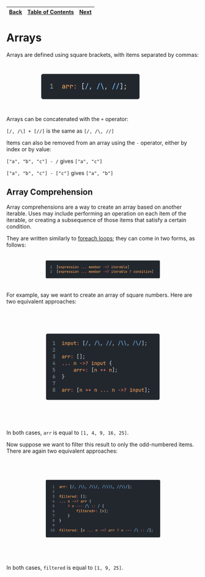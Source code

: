 [Back](03strings.md) | [Table of Contents](tableofcontents.md) | [Next](05tables.md)
---                  | ---                                     | ---

# Arrays

Arrays are defined using square brackets, with items separated by commas:

<p align="left">
    <img src="images/07array.png" style="transform: scale(0.6)">
</p>

Arrays can be concatenated with the `+` operator:

`[/, /\] + [//]` is the same as `[/, /\, //]`

Items can also be removed from an array using the `-` operator, either by index or by value:

`["a", "b", "c"] - /` gives `["a", "c"]`

`["a", "b", "c"] - ["c"]` gives `["a", "b"]`

## Array Comprehension

Array comprehensions are a way to create an array based on another iterable.
Uses may include performing an operation on each item of the iterable, or creating a subsequence of those items that satisfy a certain condition.

They are written similarly to [foreach loops](09controlflow.md#foreach-loop); they can come in two forms, as follows:

<p align="left">
    <img src="images/08arraycomprehension.png" style="transform: scale(0.6)">
</p>

For example, say we want to create an array of square numbers.
Here are two equivalent approaches:

<p align="left">
    <img src="images/09arraycomprehension.png" style="transform: scale(0.6)">
</p>

In both cases, `arr` is equal to `[1, 4, 9, 16, 25]`.

Now suppose we want to filter this result to only the odd-numbered items.
There are again two equivalent approaches:

<p align="left">
    <img src="images/10arraycomprehension.png" style="transform: scale(0.6)">
</p>

In both cases, `filtered` is equal to `[1, 9, 25]`.
